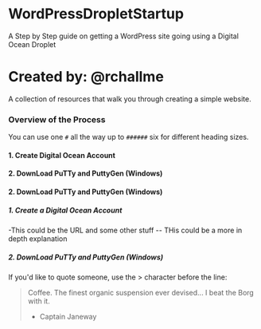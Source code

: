 # WordPressDropletStartup
A Step by Step guide on getting a WordPress site going using a Digital Ocean Droplet


# Created by: @rchallme

A collection of resources that walk you through creating a simple website. 

### Overview of the Process

You can use one `#` all the way up to `######` six for different heading sizes.

#### 1. Create Digital Ocean Account
#### 2. DownLoad PuTTy and PuttyGen (Windows)
#### 2. DownLoad PuTTy and PuttyGen (Windows)




##### 1. Create a Digital Ocean Account

-This could be the URL and some other stuff
-- THis could be a more in depth explanation 


##### 2. DownLoad PuTTy and PuttyGen (Windows)




If you'd like to quote someone, use the > character before the line:

> Coffee. The finest organic suspension ever devised... I beat the Borg with it.
> - Captain Janeway
